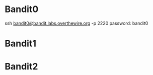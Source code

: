 # Bandit0

ssh bandit0@bandit.labs.overthewire.org -p 2220
	password: bandit0 

# Bandit1


# Bandit2


